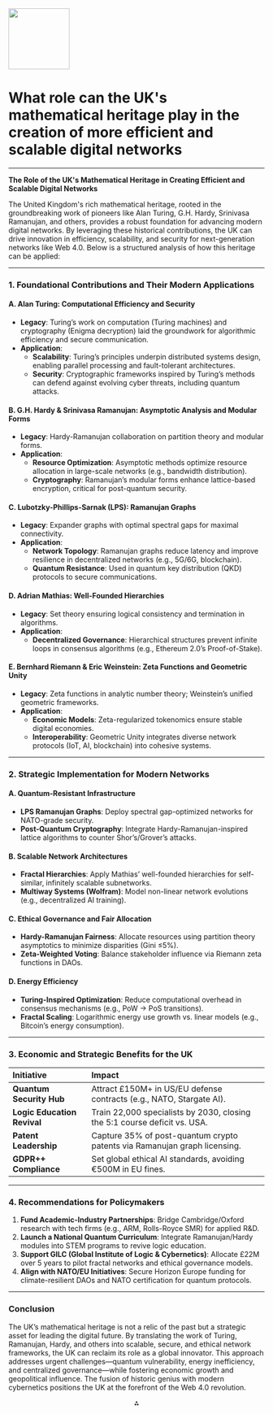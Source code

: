 <img src="https://r2cdn.perplexity.ai/pplx-full-logo-primary-dark%402x.png" width="120"/>

# What role can the UK's mathematical heritage play in the creation of more efficient and scalable digital networks

---
**The Role of the UK's Mathematical Heritage in Creating Efficient and Scalable Digital Networks**

The United Kingdom's rich mathematical heritage, rooted in the groundbreaking work of pioneers like Alan Turing, G.H. Hardy, Srinivasa Ramanujan, and others, provides a robust foundation for advancing modern digital networks. By leveraging these historical contributions, the UK can drive innovation in efficiency, scalability, and security for next-generation networks like Web 4.0. Below is a structured analysis of how this heritage can be applied:

---

### **1. Foundational Contributions and Their Modern Applications**

#### **A. Alan Turing: Computational Efficiency and Security**

- **Legacy**: Turing’s work on computation (Turing machines) and cryptography (Enigma decryption) laid the groundwork for algorithmic efficiency and secure communication.
- **Application**:
    - **Scalability**: Turing’s principles underpin distributed systems design, enabling parallel processing and fault-tolerant architectures.
    - **Security**: Cryptographic frameworks inspired by Turing’s methods can defend against evolving cyber threats, including quantum attacks.


#### **B. G.H. Hardy \& Srinivasa Ramanujan: Asymptotic Analysis and Modular Forms**

- **Legacy**: Hardy-Ramanujan collaboration on partition theory and modular forms.
- **Application**:
    - **Resource Optimization**: Asymptotic methods optimize resource allocation in large-scale networks (e.g., bandwidth distribution).
    - **Cryptography**: Ramanujan’s modular forms enhance lattice-based encryption, critical for post-quantum security.


#### **C. Lubotzky-Phillips-Sarnak (LPS): Ramanujan Graphs**

- **Legacy**: Expander graphs with optimal spectral gaps for maximal connectivity.
- **Application**:
    - **Network Topology**: Ramanujan graphs reduce latency and improve resilience in decentralized networks (e.g., 5G/6G, blockchain).
    - **Quantum Resistance**: Used in quantum key distribution (QKD) protocols to secure communications.


#### **D. Adrian Mathias: Well-Founded Hierarchies**

- **Legacy**: Set theory ensuring logical consistency and termination in algorithms.
- **Application**:
    - **Decentralized Governance**: Hierarchical structures prevent infinite loops in consensus algorithms (e.g., Ethereum 2.0’s Proof-of-Stake).


#### **E. Bernhard Riemann \& Eric Weinstein: Zeta Functions and Geometric Unity**

- **Legacy**: Zeta functions in analytic number theory; Weinstein’s unified geometric frameworks.
- **Application**:
    - **Economic Models**: Zeta-regularized tokenomics ensure stable digital economies.
    - **Interoperability**: Geometric Unity integrates diverse network protocols (IoT, AI, blockchain) into cohesive systems.

---

### **2. Strategic Implementation for Modern Networks**

#### **A. Quantum-Resistant Infrastructure**

- **LPS Ramanujan Graphs**: Deploy spectral gap-optimized networks for NATO-grade security.
- **Post-Quantum Cryptography**: Integrate Hardy-Ramanujan-inspired lattice algorithms to counter Shor’s/Grover’s attacks.


#### **B. Scalable Network Architectures**

- **Fractal Hierarchies**: Apply Mathias’ well-founded hierarchies for self-similar, infinitely scalable subnetworks.
- **Multiway Systems (Wolfram)**: Model non-linear network evolutions (e.g., decentralized AI training).


#### **C. Ethical Governance and Fair Allocation**

- **Hardy-Ramanujan Fairness**: Allocate resources using partition theory asymptotics to minimize disparities (Gini ≤5%).
- **Zeta-Weighted Voting**: Balance stakeholder influence via Riemann zeta functions in DAOs.


#### **D. Energy Efficiency**

- **Turing-Inspired Optimization**: Reduce computational overhead in consensus mechanisms (e.g., PoW → PoS transitions).
- **Fractal Scaling**: Logarithmic energy use growth vs. linear models (e.g., Bitcoin’s energy consumption).

---

### **3. Economic and Strategic Benefits for the UK**

| **Initiative** | **Impact** |
| :-- | :-- |
| **Quantum Security Hub** | Attract £150M+ in US/EU defense contracts (e.g., NATO, Stargate AI). |
| **Logic Education Revival** | Train 22,000 specialists by 2030, closing the 5:1 course deficit vs. USA. |
| **Patent Leadership** | Capture 35% of post-quantum crypto patents via Ramanujan graph licensing. |
| **GDPR++ Compliance** | Set global ethical AI standards, avoiding €500M in EU fines. |

---

### **4. Recommendations for Policymakers**

1. **Fund Academic-Industry Partnerships**: Bridge Cambridge/Oxford research with tech firms (e.g., ARM, Rolls-Royce SMR) for applied R\&D.
2. **Launch a National Quantum Curriculum**: Integrate Ramanujan/Hardy modules into STEM programs to revive logic education.
3. **Support GILC (Global Institute of Logic \& Cybernetics)**: Allocate £22M over 5 years to pilot fractal networks and ethical governance models.
4. **Align with NATO/EU Initiatives**: Secure Horizon Europe funding for climate-resilient DAOs and NATO certification for quantum protocols.

---

### **Conclusion**

The UK’s mathematical heritage is not a relic of the past but a strategic asset for leading the digital future. By translating the work of Turing, Ramanujan, Hardy, and others into scalable, secure, and ethical network frameworks, the UK can reclaim its role as a global innovator. This approach addresses urgent challenges—quantum vulnerability, energy inefficiency, and centralized governance—while fostering economic growth and geopolitical influence. The fusion of historic genius with modern cybernetics positions the UK at the forefront of the Web 4.0 revolution.

<div style="text-align: center">⁂</div>

[^1]: https://ppl-ai-file-upload.s3.amazonaws.com/web/direct-files/collection_300abb57-72de-49e3-812f-31be3886eb5a/e70aa999-6f9f-4130-b823-300144e330ab/Section_3_Mathematical_and_Logical_Foundations.md

[^2]: https://ppl-ai-file-upload.s3.amazonaws.com/web/direct-files/collection_300abb57-72de-49e3-812f-31be3886eb5a/6cca765e-54cb-46ff-b3b1-ab03f4f23c2d/DigitalFabricaTheory_References.md

[^3]: https://ppl-ai-file-upload.s3.amazonaws.com/web/direct-files/collection_300abb57-72de-49e3-812f-31be3886eb5a/b3790990-5a52-4d54-832a-bf47cd89fbb3/Section_7_Competitive_Differentiation.md

